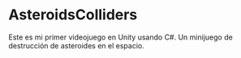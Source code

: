 # AsteroidsColliders
Este es mi primer videojuego en Unity usando C#. Un minijuego de destrucción de asteroides en el espacio.
